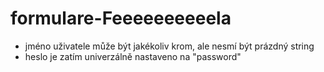 # formulare-Feeeeeeeeeela

* jméno uživatele může být jakékoliv krom, ale nesmí být prázdný string
* heslo je zatím univerzálně nastaveno na "password"
